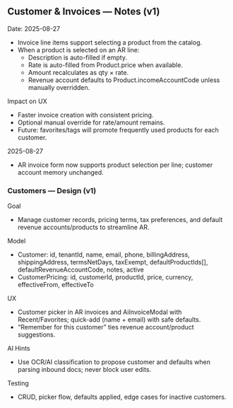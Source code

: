 ## Customer & Invoices — Notes (v1)

Date: 2025-08-27

- Invoice line items support selecting a product from the catalog.
- When a product is selected on an AR line:
  - Description is auto-filled if empty.
  - Rate is auto-filled from Product.price when available.
  - Amount recalculates as qty × rate.
  - Revenue account defaults to Product.incomeAccountCode unless manually overridden.

Impact on UX
- Faster invoice creation with consistent pricing.
- Optional manual override for rate/amount remains.
- Future: favorites/tags will promote frequently used products for each customer.

2025-08-27
- AR invoice form now supports product selection per line; customer account memory unchanged.

### Customers — Design (v1)

Goal
- Manage customer records, pricing terms, tax preferences, and default revenue accounts/products to streamline AR.

Model
- Customer: id, tenantId, name, email, phone, billingAddress, shippingAddress, termsNetDays, taxExempt, defaultProductIds[], defaultRevenueAccountCode, notes, active
- CustomerPricing: id, customerId, productId, price, currency, effectiveFrom, effectiveTo

UX
- Customer picker in AR invoices and AiInvoiceModal with Recent/Favorites; quick-add (name + email) with safe defaults.
- “Remember for this customer” ties revenue account/product suggestions.

AI Hints
- Use OCR/AI classification to propose customer and defaults when parsing inbound docs; never block user edits.

Testing
- CRUD, picker flow, defaults applied, edge cases for inactive customers.


